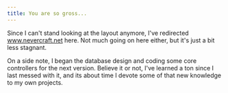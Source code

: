 ```yaml
---
title: You are so gross...
---
```


Since I can't stand looking at the layout anymore, I've redirected
www.nevercraft.net here.  Not much going on here either, but it's just a bit
less stagnant.

On a side note, I began the database design and coding some core controllers
for the next version.  Believe it or not, I've learned a ton since I last
messed with it, and its about time I devote some of that new knowledge to my
own projects.
